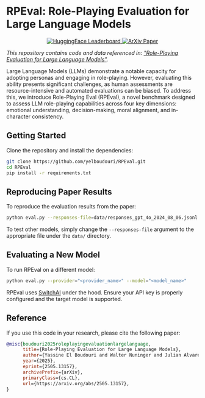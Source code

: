 # RPEval: Role-Playing Evaluation for Large Language Models

<p align="center">
  <a href="https://yelboudouri-rpeval.static.hf.space" target="_blank">
    <img src="https://img.shields.io/badge/HuggingFace-Leaderboard-orange" alt="HuggingFace Leaderboard">
  </a>
  <a href="https://arxiv.org/abs/2505.13157" target="_blank">
    <img src="https://img.shields.io/badge/ArXiv-Paper-red" alt="ArXiv Paper">
  </a>
</p>

*This repository contains code and data referenced in: ["Role-Playing Evaluation for Large Language Models"](https://arxiv.org/abs/2505.13157).*

Large Language Models (LLMs) demonstrate a notable capacity for adopting personas and engaging in role-playing. However,
evaluating this ability presents significant challenges, as human assessments are resource-intensive and automated
evaluations can be biased. To address this, we introduce Role-Playing Eval (RPEval), a novel benchmark designed to
assess LLM role-playing capabilities across four key dimensions: emotional understanding, decision-making, moral
alignment, and in-character consistency.

## Getting Started

Clone the repository and install the dependencies:

```bash
git clone https://github.com/yelboudouri/RPEval.git
cd RPEval
pip install -r requirements.txt
```


## Reproducing Paper Results

To reproduce the evaluation results from the paper:

```bash
python eval.py --responses-file=data/responses_gpt_4o_2024_08_06.jsonl
```

To test other models, simply change the `--responses-file` argument to the appropriate file under the `data/` directory.


## Evaluating a New Model

To run RPEval on a different model:

```bash
python eval.py --provider="<provider_name>" --model="<model_name>"
```

RPEval uses [SwitchAI](https://github.com/yelboudouri/SwitchAI) under the hood. Ensure your API key is properly configured and the target model is supported.


## Reference

If you use this code in your research, please cite the following paper:

```bibtex
@misc{boudouri2025roleplayingevaluationlargelanguage,
      title={Role-Playing Evaluation for Large Language Models}, 
      author={Yassine El Boudouri and Walter Nuninger and Julian Alvarez and Yvan Peter},
      year={2025},
      eprint={2505.13157},
      archivePrefix={arXiv},
      primaryClass={cs.CL},
      url={https://arxiv.org/abs/2505.13157}, 
}
```
